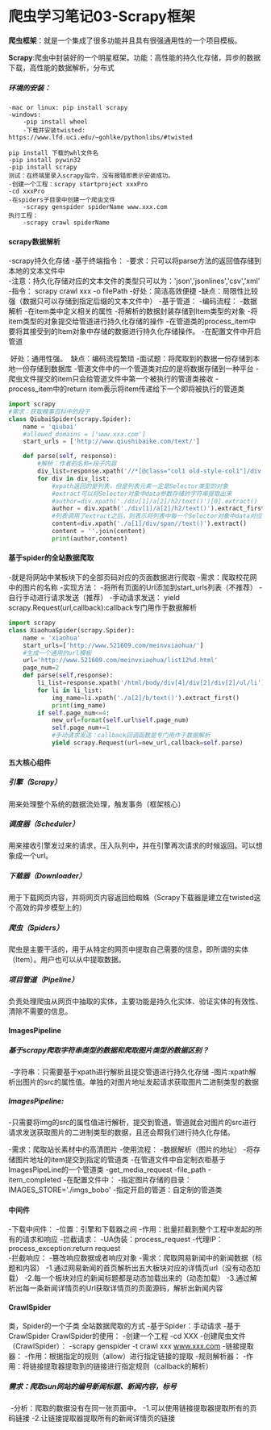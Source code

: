 # 爬虫学习笔记03-Scrapy框架

**爬虫框架**：就是一个集成了很多功能并且具有很强通用性的一个项目模板。

**Scrapy**:爬虫中封装好的一个明星框架。功能：高性能的持久化存储，异步的数据下载，高性能的数据解析，分布式

##### 环境的安装：

	-mac or linux: pip install scrapy
	-windows:
		-pip install wheel
		-下载并安装twisted:			https://www.lfd.uci.edu/~gohlke/pythonlibs/#twisted
	
	pip install 下载的whl文件名
	-pip install pywin32
	-pip install scrapy
	测试：在终端里录入scrapy指令，没有报错即表示安装成功。
	-创建一个工程：scrapy startproject xxxPro
	-cd xxxPro
	-在spiders子目录中创建一个爬虫文件
		-scrapy genspider spiderName www.xxx.com
	执行工程：
		-scrapy crawl spiderName

#### scrapy数据解析

-scrapy持久化存储
	-基于终端指令：
		-要求：只可以将parse方法的返回值存储到本地的文本文件中	
		-注意：持久化存储对应的文本文件的类型只可以为：'json','jsonlines','csv','xml'
		-指令： scrapy crawl xxx -o filePath
		-好处：简洁高效便捷
		-缺点：局限性比较强（数据只可以存储到指定后缀的文本文件中）
	-基于管道：
		-编码流程：
			-数据解析
			-在item类中定义相关的属性
			-将解析的数据封装存储到Item类型的对象
			-将item类型的对象提交给管道进行持久化存储的操作
			-在管道类的process_item中要将其接受到的Item对象中存储的数据进行持久化存储操作。
			-在配置文件中开启管道

​		好处：通用性强。
​		缺点：编码流程繁琐
​	-面试题：将爬取到的数据一份存储到本地一份存储到数据库
​		-管道文件中的一个管道类对应的是将数据存储到一种平台
​		-爬虫文件提交的item只会给管道文件中第一个被执行的管道类接收
​		-process_item中的return item表示将item传递给下一个即将被执行的管道类

```python
import scrapy
#需求：获取糗事百科中的段子
class QiubaiSpider(scrapy.Spider):
    name = 'qiubai'
    #allowed_domains = ['www.xxx.com']
    start_urls = ['http://www.qiushibaike.com/text/']

    def parse(self, response):
        #解析：作者的名称+段子内容
        div_list=response.xpath('//*[@class="col1 old-style-col1"]/div')
        for div in div_list:
            #xpath返回的是列表，但是列表元素一定是Selector类型的对象
            #extract可以将Selector对象中data参数存储的字符串提取出来
            #author=div.xpath('./div[1]/a[2]/h2/text()')[0].extract()
            author = div.xpath('./div[1]/a[2]/h2/text()').extract_first()
            #列表调用了extract之后，则表示将列表中每一个Selector对象中data对应的字符串提取了出来
            content=div.xpath('./a[1]/div/span//text()').extract()
            content = ''.join(content)
            print(author,content)
```



#### 基于spider的全站数据爬取

-就是将网站中某板块下的全部页码对应的页面数据进行爬取
-需求：爬取校花网中的图片的名称
-实现方法：
	-将所有页面的Url添加到start_urls列表（不推荐）
	-自行手动进行请求发送（推荐）
		-手动请求发送：
			yield scrapy.Request(url,callback):callback专门用作于数据解析

```python
import scrapy
class XiaohuaSpider(scrapy.Spider):
    name = 'xiaohua'
    start_urls=['http://www.521609.com/meinvxiaohua/']
    #生成一个通用的url模板
    url='http://www.521609.com/meinvxiaohua/list12%d.html'
    page_num=2
    def parse(self,response):
        li_list=response.xpath('/html/body/div[4]/div[2]/div[2]/ul/li')
        for li in li_list:
            img_name=li.xpath('./a[2]/b/text()').extract_first()
            print(img_name)
        if self.page_num<=4:
            new_url=format(self.url%self.page_num)
            self.page_num+=1
            #手动请求发送：callback回调函数是专门用作于数据解析
            yield scrapy.Request(url=new_url,callback=self.parse)
```



#### 五大核心组件

##### 引擎（Scrapy）

用来处理整个系统的数据流处理，触发事务（框架核心）

##### 调度器（Scheduler）

用来接收引擎发过来的请求，压入队列中，并在引擎再次请求的时候返回。可以想象成一个url。

##### 下载器（Downloader）

用于下载网页内容，并将网页内容返回给蜘蛛（Scrapy下载器是建立在twisted这个高效的异步模型上的）

##### 爬虫（Spiders）

爬虫是主要干活的，用于从特定的网页中提取自己需要的信息，即所谓的实体（Item）。用户也可以从中提取数据。

##### 项目管道（Pipeline）

负责处理爬虫从网页中抽取的实体，主要功能是持久化实体、验证实体的有效性、清除不需要的信息。



#### ImagesPipeline

##### 基于scrapy爬取字符串类型的数据和爬取图片类型的数据区别？

​	-字符串：只需要基于xpath进行解析且提交管道进行持久化存储
​	-图片:xpath解析出图片的src的属性值。单独的对图片地址发起请求获取图片二进制类型的数据

##### ImagesPipeline:
​	-只需要将img的src的属性值进行解析，提交到管道，管道就会对图片的src进行请求发送获取图片的二进制类型的数据，且还会帮我们进行持久化存储。

-需求：爬取站长素材中的高清图片
-使用流程：
	-数据解析（图片的地址）
	-将存储图片地址的item提交到指定的管道类
	-在管道文件中自定制衣柜基于ImagesPipeLine的一个管道类
		-get_media_request
		-file_path
		-item_completed
	-在配置文件中：
		-指定图片存储的目录：IMAGES_STORE='./imgs_bobo'
		-指定开启的管道：自定制的管道类



#### 中间件

-下载中间件：
	-位置：引擎和下载器之间
	-作用：批量拦截到整个工程中发起的所有的请求和响应
	-拦截请求：
		-UA伪装：process_request
		-代理IP：process_exception:return request                                                                                                                                                                                                                                                                
	-拦截响应：
		-篡改响应数据或者响应对象
		-需求：爬取网易新闻中的新闻数据（标题和内容）
			-1.通过网易新闻的首页解析出五大板块对应的详情页url（没有动态加载）
			-2.每一个板块对应的新闻标题都是动态加载出来的（动态加载）
			-3.通过解析出每一条新闻详情页的Url获取详情页的页面源码，解析出新闻内容



#### CrawlSpider

类，Spider的一个子类
全站数据爬取的方式
	-基于Spider：手动请求
	-基于CrawlSpider
CrawlSpider的使用：
	-创建一个工程
	-cd XXX
	-创建爬虫文件（CrawlSpider）：
		-scrapy genspider -t crawl xxx www.xxx.com
		-链接提取器：
			-作用：根据指定的规则（allow）进行指定链接的提取
		-规则解析器：
			-作用：将链接提取器提取到的链接进行指定规则（callback的解析）

##### 需求：爬取sun网站的编号新闻标题、新闻内容，标号

​		-分析：爬取的数据没有在同一张页面中。
​		-1.可以使用链接提取器提取所有的页码链接
​		-2.让链接提取器提取所有的新闻详情页的链接

